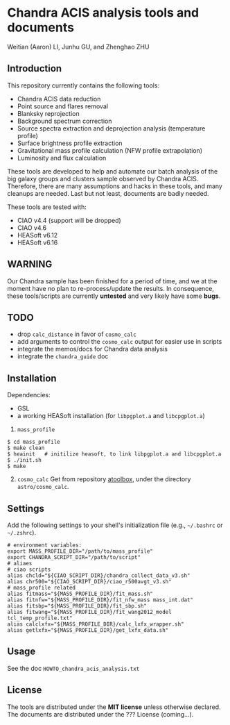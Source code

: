 Chandra ACIS analysis tools and documents
=========================================

Weitian (Aaron) LI, Junhu GU, and Zhenghao ZHU


Introduction
------------
This repository currently contains the following tools:
+ Chandra ACIS data reduction
+ Point source and flares removal
+ Blanksky reprojection
+ Background spectrum correction
+ Source spectra extraction and deprojection analysis (temperature profile)
+ Surface brightness profile extraction
+ Gravitational mass profile calculation (NFW profile extrapolation)
+ Luminosity and flux calculation

These tools are developed to help and automate our batch analysis of the
big galaxy groups and clusters sample observed by Chandra ACIS.
Therefore, there are many assumptions and hacks in these tools, and many
cleanups are needed.  Last but not least, documents are badly needed.

These tools are tested with:
+ CIAO v4.4 (support will be dropped)
+ CIAO v4.6
+ HEASoft v6.12
+ HEASoft v6.16


WARNING
-------
Our Chandra sample has been finished for a period of time, and we at the moment
have no plan to re-process/update the results.
In consequence, these tools/scripts are currently **untested** and very likely have
some **bugs**.


TODO
----
+ drop ``calc_distance`` in favor of ``cosmo_calc``
+ add arguments to control the ``cosmo_calc`` output for easier use in scripts
+ integrate the memos/docs for Chandra data analysis
+ integrate the ``chandra_guide`` doc


Installation
------------
Dependencies:
+ GSL
+ a working HEASoft installation (for ``libpgplot.a`` and ``libcpgplot.a``)

1. ``mass_profile``
```
$ cd mass_profile
$ make clean
$ heainit   # initilize heasoft, to link libpgplot.a and libcpgplot.a
$ ./init.sh
$ make
```

2. ``cosmo_calc``
Get from repository [atoolbox](https://github.com/liweitianux/atoolbox),
under the directory ``astro/cosmo_calc``.


Settings
--------
Add the following settings to your shell's initialization file
(e.g., ``~/.bashrc`` or ``~/.zshrc``).
```
# environment variables:
export MASS_PROFILE_DIR="/path/to/mass_profile"
export CHANDRA_SCRIPT_DIR="/path/to/script"
# aliaes
# ciao scripts
alias chcld="${CIAO_SCRIPT_DIR}/chandra_collect_data_v3.sh"
alias chr500="${CIAO_SCRIPT_DIR}/ciao_r500avgt_v3.sh"
# mass_profile related
alias fitmass="${MASS_PROFILE_DIR}/fit_mass.sh"
alias fitnfw="${MASS_PROFILE_DIR}/fit_nfw_mass mass_int.dat"
alias fitsbp="${MASS_PROFILE_DIR}/fit_sbp.sh"
alias fitwang="${MASS_PROFILE_DIR}/fit_wang2012_model tcl_temp_profile.txt"
alias calclxfx="${MASS_PROFILE_DIR}/calc_lxfx_wrapper.sh"
alias getlxfx="${MASS_PROFILE_DIR}/get_lxfx_data.sh"
```


Usage
-----
See the doc ``HOWTO_chandra_acis_analysis.txt``


License
-------
The tools are distributed under the **MIT license** unless otherwise declared.
The documents are distributed under the ??? License (coming...).

